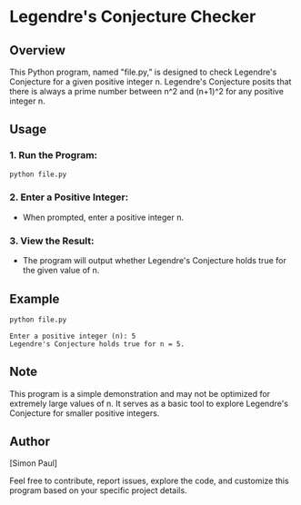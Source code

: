 # Legendre's Conjecture Checker

## Overview

This Python program, named "file.py," is designed to check Legendre's Conjecture for a given positive integer n. Legendre's Conjecture posits that there is always a prime number between n^2 and (n+1)^2 for any positive integer n.

## Usage

### 1. **Run the Program:**
   
   ```bash
   python file.py
   ```
### 2. **Enter a Positive Integer:**
- When prompted, enter a positive integer n.

### 3. **View the Result:**
- The program will output whether Legendre's Conjecture holds true for the given value of n.

## Example

   ```bash
   python file.py
   ```

   ```plaintext
   Enter a positive integer (n): 5
   Legendre's Conjecture holds true for n = 5.
   ```
## Note

This program is a simple demonstration and may not be optimized for extremely large values of n. It serves as a basic tool to explore Legendre's Conjecture for smaller positive integers.

## Author

[Simon Paul]

Feel free to contribute, report issues, explore the code, and customize this program based on your specific project details.
